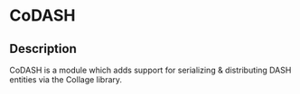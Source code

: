 # CoDASH

## Description

CoDASH is a module which adds support for serializing & distributing DASH
entities via the Collage library.
